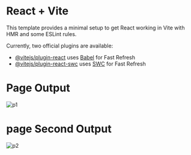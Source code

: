 # React + Vite

This template provides a minimal setup to get React working in Vite with HMR and some ESLint rules.

Currently, two official plugins are available:

- [@vitejs/plugin-react](https://github.com/vitejs/vite-plugin-react/blob/main/packages/plugin-react/README.md) uses [Babel](https://babeljs.io/) for Fast Refresh
- [@vitejs/plugin-react-swc](https://github.com/vitejs/vite-plugin-react-swc) uses [SWC](https://swc.rs/) for Fast Refresh



# Page Output
![p1](https://github.com/Kashi04/Contact-Us-App/assets/100992015/562ee84b-4068-46ce-86fb-8f92688e6e70)
# page Second Output
![p2](https://github.com/Kashi04/Contact-Us-App/assets/100992015/e83e9da1-5d3f-4fe2-93dc-71ba014ab95f)
